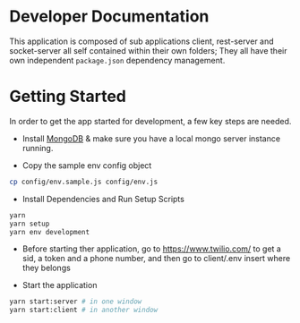 # Developer Documentation

This application is composed of sub applications client, rest-server and socket-server all self contained within their own folders; They all have their own independent `package.json` dependency management.

# Getting Started

In order to get the app started for development, a few key steps are needed.

* Install [MongoDB](https://www.mongodb.com/) & make sure you have a local mongo server instance running.

* Copy the sample env config object

```bash
cp config/env.sample.js config/env.js
```

* Install Dependencies and Run Setup Scripts

```bash
yarn
yarn setup
yarn env development
```

* Before starting ther application, go to https://www.twilio.com/ to get a sid, a token and a phone number, and then go to client/.env insert where they belongs

* Start the application

```bash
yarn start:server # in one window
yarn start:client # in another window
```


